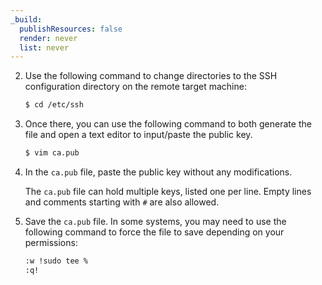 ```yaml
---
_build:
  publishResources: false
  render: never
  list: never
---
```


2. Use the following command to change directories to the SSH configuration directory on the remote target machine:

    ```sh
    $ cd /etc/ssh
    ```

3. Once there, you can use the following command to both generate the file and open a text editor to input/paste the public key.

    ```sh
    $ vim ca.pub
    ```

4. In the `ca.pub` file, paste the public key without any modifications.

    The `ca.pub` file can hold multiple keys, listed one per line. Empty lines and comments starting with `#` are also allowed.

5. Save the `ca.pub` file. In some systems, you may need to use the following command to force the file to save depending on your permissions:

    ```bash
    :w !sudo tee %
    :q!
    ```
